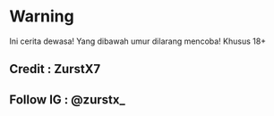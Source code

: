 # Warning
Ini cerita dewasa! Yang dibawah umur dilarang mencoba! Khusus 18+

## Credit : ZurstX7
## Follow IG : @zurstx_
